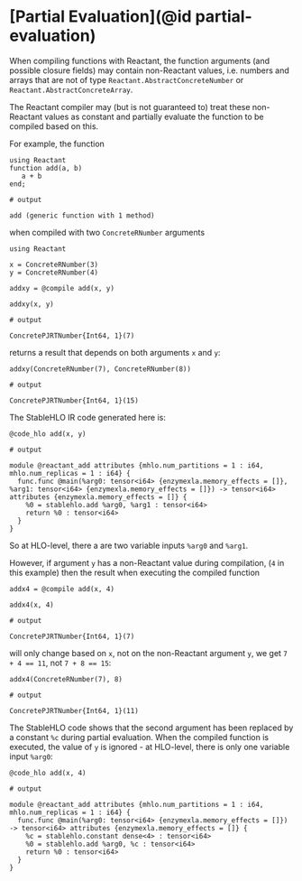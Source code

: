 # [Partial Evaluation](@id partial-evaluation)

When compiling functions with Reactant, the function arguments (and possible
closure fields) may contain non-Reactant values, i.e. numbers and arrays that
are not of type `Reactant.AbstractConcreteNumber` or
`Reactant.AbstractConcreteArray`.

The Reactant compiler may (but is not guaranteed to) treat these non-Reactant
values as constant and partially evaluate the function to be compiled based
on this.

For example, the function

```jldoctest partial_evaluation_tutorial
using Reactant
function add(a, b)
   a + b
end;

# output

add (generic function with 1 method)
```

when compiled with two `ConcreteRNumber` arguments

```jldoctest partial_evaluation_tutorial
using Reactant

x = ConcreteRNumber(3)
y = ConcreteRNumber(4)

addxy = @compile add(x, y)

addxy(x, y)

# output

ConcretePJRTNumber{Int64, 1}(7)
```

returns a result that depends on both arguments `x` and `y`:

```jldoctest partial_evaluation_tutorial
addxy(ConcreteRNumber(7), ConcreteRNumber(8))

# output

ConcretePJRTNumber{Int64, 1}(15)
```

The StableHLO IR code generated here is:

```jldoctest partial_evaluation_tutorial
@code_hlo add(x, y)

# output

module @reactant_add attributes {mhlo.num_partitions = 1 : i64, mhlo.num_replicas = 1 : i64} {
  func.func @main(%arg0: tensor<i64> {enzymexla.memory_effects = []}, %arg1: tensor<i64> {enzymexla.memory_effects = []}) -> tensor<i64> attributes {enzymexla.memory_effects = []} {
    %0 = stablehlo.add %arg0, %arg1 : tensor<i64>
    return %0 : tensor<i64>
  }
}
```

So at HLO-level, there a are two variable inputs `%arg0` and `%arg1`.

However, if argument `y` has a non-Reactant value during compilation, (`4` in
this example) then the result when executing the compiled function

```jldoctest partial_evaluation_tutorial
addx4 = @compile add(x, 4)

addx4(x, 4)

# output

ConcretePJRTNumber{Int64, 1}(7)
```

will only change based on `x`, not on the non-Reactant argument `y`, we get
`7 + 4 == 11`, not `7 + 8 == 15`:

```jldoctest partial_evaluation_tutorial
addx4(ConcreteRNumber(7), 8)

# output

ConcretePJRTNumber{Int64, 1}(11)
```

The StableHLO code shows that the second argument has been replaced by a
constant `%c` during partial evaluation. When the compiled function is
executed, the value of `y` is ignored - at HLO-level, there is only one
variable input `%arg0`:

```jldoctest partial_evaluation_tutorial
@code_hlo add(x, 4)

# output

module @reactant_add attributes {mhlo.num_partitions = 1 : i64, mhlo.num_replicas = 1 : i64} {
  func.func @main(%arg0: tensor<i64> {enzymexla.memory_effects = []}) -> tensor<i64> attributes {enzymexla.memory_effects = []} {
    %c = stablehlo.constant dense<4> : tensor<i64>
    %0 = stablehlo.add %arg0, %c : tensor<i64>
    return %0 : tensor<i64>
  }
}
```
